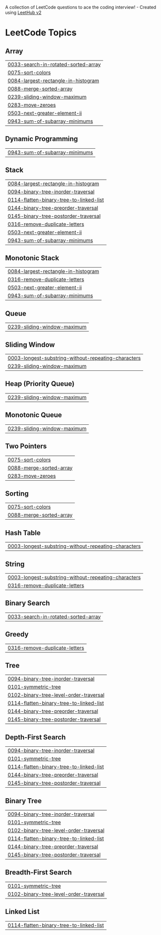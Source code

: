 A collection of LeetCode questions to ace the coding interview! - Created using [LeetHub v2](https://github.com/arunbhardwaj/LeetHub-2.0)
<!---LeetCode Topics Start-->
# LeetCode Topics
## Array
|  |
| ------- |
| [0033-search-in-rotated-sorted-array](https://github.com/Animesh6027/Leetcode_Solutions/tree/master/0033-search-in-rotated-sorted-array) |
| [0075-sort-colors](https://github.com/Animesh6027/Leetcode_Solutions/tree/master/0075-sort-colors) |
| [0084-largest-rectangle-in-histogram](https://github.com/Animesh6027/Leetcode_Solutions/tree/master/0084-largest-rectangle-in-histogram) |
| [0088-merge-sorted-array](https://github.com/Animesh6027/Leetcode_Solutions/tree/master/0088-merge-sorted-array) |
| [0239-sliding-window-maximum](https://github.com/Animesh6027/Leetcode_Solutions/tree/master/0239-sliding-window-maximum) |
| [0283-move-zeroes](https://github.com/Animesh6027/Leetcode_Solutions/tree/master/0283-move-zeroes) |
| [0503-next-greater-element-ii](https://github.com/Animesh6027/Leetcode_Solutions/tree/master/0503-next-greater-element-ii) |
| [0943-sum-of-subarray-minimums](https://github.com/Animesh6027/Leetcode_Solutions/tree/master/0943-sum-of-subarray-minimums) |
## Dynamic Programming
|  |
| ------- |
| [0943-sum-of-subarray-minimums](https://github.com/Animesh6027/Leetcode_Solutions/tree/master/0943-sum-of-subarray-minimums) |
## Stack
|  |
| ------- |
| [0084-largest-rectangle-in-histogram](https://github.com/Animesh6027/Leetcode_Solutions/tree/master/0084-largest-rectangle-in-histogram) |
| [0094-binary-tree-inorder-traversal](https://github.com/Animesh6027/Leetcode_Solutions/tree/master/0094-binary-tree-inorder-traversal) |
| [0114-flatten-binary-tree-to-linked-list](https://github.com/Animesh6027/Leetcode_Solutions/tree/master/0114-flatten-binary-tree-to-linked-list) |
| [0144-binary-tree-preorder-traversal](https://github.com/Animesh6027/Leetcode_Solutions/tree/master/0144-binary-tree-preorder-traversal) |
| [0145-binary-tree-postorder-traversal](https://github.com/Animesh6027/Leetcode_Solutions/tree/master/0145-binary-tree-postorder-traversal) |
| [0316-remove-duplicate-letters](https://github.com/Animesh6027/Leetcode_Solutions/tree/master/0316-remove-duplicate-letters) |
| [0503-next-greater-element-ii](https://github.com/Animesh6027/Leetcode_Solutions/tree/master/0503-next-greater-element-ii) |
| [0943-sum-of-subarray-minimums](https://github.com/Animesh6027/Leetcode_Solutions/tree/master/0943-sum-of-subarray-minimums) |
## Monotonic Stack
|  |
| ------- |
| [0084-largest-rectangle-in-histogram](https://github.com/Animesh6027/Leetcode_Solutions/tree/master/0084-largest-rectangle-in-histogram) |
| [0316-remove-duplicate-letters](https://github.com/Animesh6027/Leetcode_Solutions/tree/master/0316-remove-duplicate-letters) |
| [0503-next-greater-element-ii](https://github.com/Animesh6027/Leetcode_Solutions/tree/master/0503-next-greater-element-ii) |
| [0943-sum-of-subarray-minimums](https://github.com/Animesh6027/Leetcode_Solutions/tree/master/0943-sum-of-subarray-minimums) |
## Queue
|  |
| ------- |
| [0239-sliding-window-maximum](https://github.com/Animesh6027/Leetcode_Solutions/tree/master/0239-sliding-window-maximum) |
## Sliding Window
|  |
| ------- |
| [0003-longest-substring-without-repeating-characters](https://github.com/Animesh6027/Leetcode_Solutions/tree/master/0003-longest-substring-without-repeating-characters) |
| [0239-sliding-window-maximum](https://github.com/Animesh6027/Leetcode_Solutions/tree/master/0239-sliding-window-maximum) |
## Heap (Priority Queue)
|  |
| ------- |
| [0239-sliding-window-maximum](https://github.com/Animesh6027/Leetcode_Solutions/tree/master/0239-sliding-window-maximum) |
## Monotonic Queue
|  |
| ------- |
| [0239-sliding-window-maximum](https://github.com/Animesh6027/Leetcode_Solutions/tree/master/0239-sliding-window-maximum) |
## Two Pointers
|  |
| ------- |
| [0075-sort-colors](https://github.com/Animesh6027/Leetcode_Solutions/tree/master/0075-sort-colors) |
| [0088-merge-sorted-array](https://github.com/Animesh6027/Leetcode_Solutions/tree/master/0088-merge-sorted-array) |
| [0283-move-zeroes](https://github.com/Animesh6027/Leetcode_Solutions/tree/master/0283-move-zeroes) |
## Sorting
|  |
| ------- |
| [0075-sort-colors](https://github.com/Animesh6027/Leetcode_Solutions/tree/master/0075-sort-colors) |
| [0088-merge-sorted-array](https://github.com/Animesh6027/Leetcode_Solutions/tree/master/0088-merge-sorted-array) |
## Hash Table
|  |
| ------- |
| [0003-longest-substring-without-repeating-characters](https://github.com/Animesh6027/Leetcode_Solutions/tree/master/0003-longest-substring-without-repeating-characters) |
## String
|  |
| ------- |
| [0003-longest-substring-without-repeating-characters](https://github.com/Animesh6027/Leetcode_Solutions/tree/master/0003-longest-substring-without-repeating-characters) |
| [0316-remove-duplicate-letters](https://github.com/Animesh6027/Leetcode_Solutions/tree/master/0316-remove-duplicate-letters) |
## Binary Search
|  |
| ------- |
| [0033-search-in-rotated-sorted-array](https://github.com/Animesh6027/Leetcode_Solutions/tree/master/0033-search-in-rotated-sorted-array) |
## Greedy
|  |
| ------- |
| [0316-remove-duplicate-letters](https://github.com/Animesh6027/Leetcode_Solutions/tree/master/0316-remove-duplicate-letters) |
## Tree
|  |
| ------- |
| [0094-binary-tree-inorder-traversal](https://github.com/Animesh6027/Leetcode_Solutions/tree/master/0094-binary-tree-inorder-traversal) |
| [0101-symmetric-tree](https://github.com/Animesh6027/Leetcode_Solutions/tree/master/0101-symmetric-tree) |
| [0102-binary-tree-level-order-traversal](https://github.com/Animesh6027/Leetcode_Solutions/tree/master/0102-binary-tree-level-order-traversal) |
| [0114-flatten-binary-tree-to-linked-list](https://github.com/Animesh6027/Leetcode_Solutions/tree/master/0114-flatten-binary-tree-to-linked-list) |
| [0144-binary-tree-preorder-traversal](https://github.com/Animesh6027/Leetcode_Solutions/tree/master/0144-binary-tree-preorder-traversal) |
| [0145-binary-tree-postorder-traversal](https://github.com/Animesh6027/Leetcode_Solutions/tree/master/0145-binary-tree-postorder-traversal) |
## Depth-First Search
|  |
| ------- |
| [0094-binary-tree-inorder-traversal](https://github.com/Animesh6027/Leetcode_Solutions/tree/master/0094-binary-tree-inorder-traversal) |
| [0101-symmetric-tree](https://github.com/Animesh6027/Leetcode_Solutions/tree/master/0101-symmetric-tree) |
| [0114-flatten-binary-tree-to-linked-list](https://github.com/Animesh6027/Leetcode_Solutions/tree/master/0114-flatten-binary-tree-to-linked-list) |
| [0144-binary-tree-preorder-traversal](https://github.com/Animesh6027/Leetcode_Solutions/tree/master/0144-binary-tree-preorder-traversal) |
| [0145-binary-tree-postorder-traversal](https://github.com/Animesh6027/Leetcode_Solutions/tree/master/0145-binary-tree-postorder-traversal) |
## Binary Tree
|  |
| ------- |
| [0094-binary-tree-inorder-traversal](https://github.com/Animesh6027/Leetcode_Solutions/tree/master/0094-binary-tree-inorder-traversal) |
| [0101-symmetric-tree](https://github.com/Animesh6027/Leetcode_Solutions/tree/master/0101-symmetric-tree) |
| [0102-binary-tree-level-order-traversal](https://github.com/Animesh6027/Leetcode_Solutions/tree/master/0102-binary-tree-level-order-traversal) |
| [0114-flatten-binary-tree-to-linked-list](https://github.com/Animesh6027/Leetcode_Solutions/tree/master/0114-flatten-binary-tree-to-linked-list) |
| [0144-binary-tree-preorder-traversal](https://github.com/Animesh6027/Leetcode_Solutions/tree/master/0144-binary-tree-preorder-traversal) |
| [0145-binary-tree-postorder-traversal](https://github.com/Animesh6027/Leetcode_Solutions/tree/master/0145-binary-tree-postorder-traversal) |
## Breadth-First Search
|  |
| ------- |
| [0101-symmetric-tree](https://github.com/Animesh6027/Leetcode_Solutions/tree/master/0101-symmetric-tree) |
| [0102-binary-tree-level-order-traversal](https://github.com/Animesh6027/Leetcode_Solutions/tree/master/0102-binary-tree-level-order-traversal) |
## Linked List
|  |
| ------- |
| [0114-flatten-binary-tree-to-linked-list](https://github.com/Animesh6027/Leetcode_Solutions/tree/master/0114-flatten-binary-tree-to-linked-list) |
<!---LeetCode Topics End-->